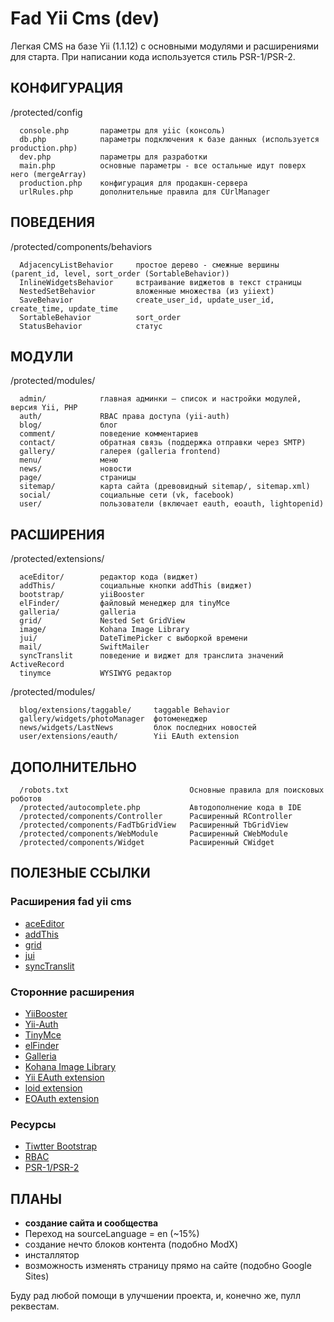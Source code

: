 Fad Yii Cms (dev)
===================

Легкая CMS на базе Yii (1.1.12) с основными модулями и расширениями для старта. При написании кода используется стиль PSR-1/PSR-2.

КОНФИГУРАЦИЯ
------------

/protected/config

      console.php       параметры для yiic (консоль)
      db.php            параметры подключения к базе данных (используется production.php)
      dev.php           параметры для разработки
      main.php          основные параметры - все остальные идут поверх него (mergeArray)
      production.php    конфигурация для продакшн-сервера
      urlRules.php      дополнительные правила для CUrlManager

ПОВЕДЕНИЯ
------------

/protected/components/behaviors

      AdjacencyListBehavior     простое дерево - смежные вершины (parent_id, level, sort_order (SortableBehavior))
      InlineWidgetsBehavior     встраивание виджетов в текст страницы
      NestedSetBehavior         вложенные множества (из yiiext)
      SaveBehavior              create_user_id, update_user_id, create_time, update_time
      SortableBehavior          sort_order
      StatusBehavior            статус

МОДУЛИ
------------

/protected/modules/

      admin/            главная админки — список и настройки модулей, версия Yii, PHP
      auth/             RBAC права доступа (yii-auth)
      blog/             блог
      comment/          поведение комментариев
      contact/          обратная связь (поддержка отправки через SMTP)
      gallery/          галерея (galleria frontend)
      menu/             меню
      news/             новости
      page/             страницы
      sitemap/          карта сайта (древовидный sitemap/, sitemap.xml)
      social/           социальные сети (vk, facebook)
      user/             пользователи (включает eauth, eoauth, lightopenid)

РАСШИРЕНИЯ
------------

/protected/extensions/

      aceEditor/        редактор кода (виджет)
      addThis/          социальные кнопки addThis (виджет)
      bootstrap/        yiiBooster
      elFinder/         файловый менеджер для tinyMce
      galleria/         galleria
      grid/             Nested Set GridView
      image/            Kohana Image Library
      jui/              DateTimePicker с выборкой времени
      mail/             SwiftMailer
      syncTranslit      поведение и виджет для транслита значений ActiveRecord
      tinymce           WYSIWYG редактор

/protected/modules/

      blog/extensions/taggable/     taggable Behavior
      gallery/widgets/photoManager  фотоменеджер
      news/widgets/LastNews         блок последних новостей
      user/extensions/eauth/        Yii EAuth extension

ДОПОЛНИТЕЛЬНО
------------
      /robots.txt                           Основные правила для поисковых роботов
      /protected/autocomplete.php           Автодополнение кода в IDE
      /protected/components/Controller      Расширенный RController
      /protected/components/FadTbGridView   Расширенный TbGridView
      /protected/components/WebModule       Расширенный CWebModule
      /protected/components/Widget          Расширенный CWidget

ПОЛЕЗНЫЕ ССЫЛКИ
------------

### Расширения fad yii cms

* [aceEditor](http://ace.ajax.org/)
* [addThis](http://www.addthis.com/)
* [grid](http://ludo.cubicphuse.nl/jquery-plugins/treeTable/doc/)
* [jui](http://trentrichardson.com/examples/timepicker/)
* [syncTranslit](http://snowcore.net/synctranslit)

### Сторонние расширения

* [YiiBooster](http://yii-booster.clevertech.biz/)
* [Yii-Auth](http://www.yiiframework.com/extension/auth/)
* [TinyMce](http://www.yiiframework.com/extension/newtinymce/)
* [elFinder](http://elfinder.org/)
* [Galleria](http://www.yiiframework.com/extension/galleria/)
* [Kohana Image Library](http://www.yiiframework.com/extension/image/)
* [Yii EAuth extension](https://github.com/Nodge/yii-eauth)
* [loid extension](http://www.yiiframework.com/extension/loid)
* [EOAuth extension](http://www.yiiframework.com/extension/eoauth)

### Ресурсы

* [Tiwtter Bootstrap](http://twitter.github.com/bootstrap/)
* [RBAC](http://en.wikipedia.org/wiki/Role-based_access_control)
* [PSR-1/PSR-2](https://github.com/php-fig/fig-standards/blob/master/accepted/)

ПЛАНЫ
------------

* **создание сайта и сообщества**
* Переход на sourceLanguage = en (~15%)
* создание нечто блоков контента (подобно ModX)
* инсталлятор
* возможность изменять страницу прямо на сайте (подобно Google Sites)

Буду рад любой помощи в улучшении проекта, и, конечно же, пулл реквестам.
